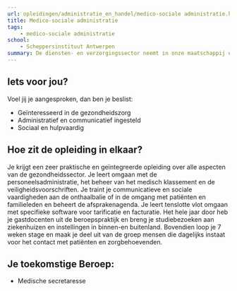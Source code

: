 ```yaml
---
url: opleidingen/administratie_en_handel/medico-sociale administratie.html
title: Medico-sociale administratie
tags:
	- medico-sociale administratie
school:
	- Scheppersinstituut Antwerpen
summary: De diensten- en verzorgingssector neemt in onze maatschappij een steeds belangrijkere plaats in. Heel wat rusthuizen, revalidatiecentra, ziekenhuizen en psychiatrische instellingen zijn op zoek naar geëngageerde medewerkers voor de administratie en het onthaal.
---
```


## Iets voor jou?

Voel jij je aangesproken, dan ben je beslist:

* Geïnteresseerd in de gezondheidszorg
* Administratief en communicatief ingesteld
* Sociaal en hulpvaardig

## Hoe zit de opleiding in elkaar?

Je krijgt een zeer praktische en geïntegreerde opleiding over alle aspecten van de gezondheidssector. Je leert omgaan met de personeelsadministratie, het beheer van het medisch klassement en de veiligheidsvoorschriften. Je traint je communicatieve en sociale vaardigheden aan de onthaalbalie of in de omgang met patiënten en familieleden en beheert de afsprakenagenda. Je leert tenslotte vlot omgaan met specifieke software voor tarificatie en facturatie. Het hele jaar door heb je gastdocenten uit de beroepspraktijk en breng je studiebezoeken aan ziekenhuizen en instellingen in binnen-en buitenland. Bovendien loop je 7 weken stage en maak je deel uit van de groep mensen die dagelijks instaat voor het contact met patiënten en zorgbehoevenden.

## Je toekomstige Beroep:

* Medische secretaresse